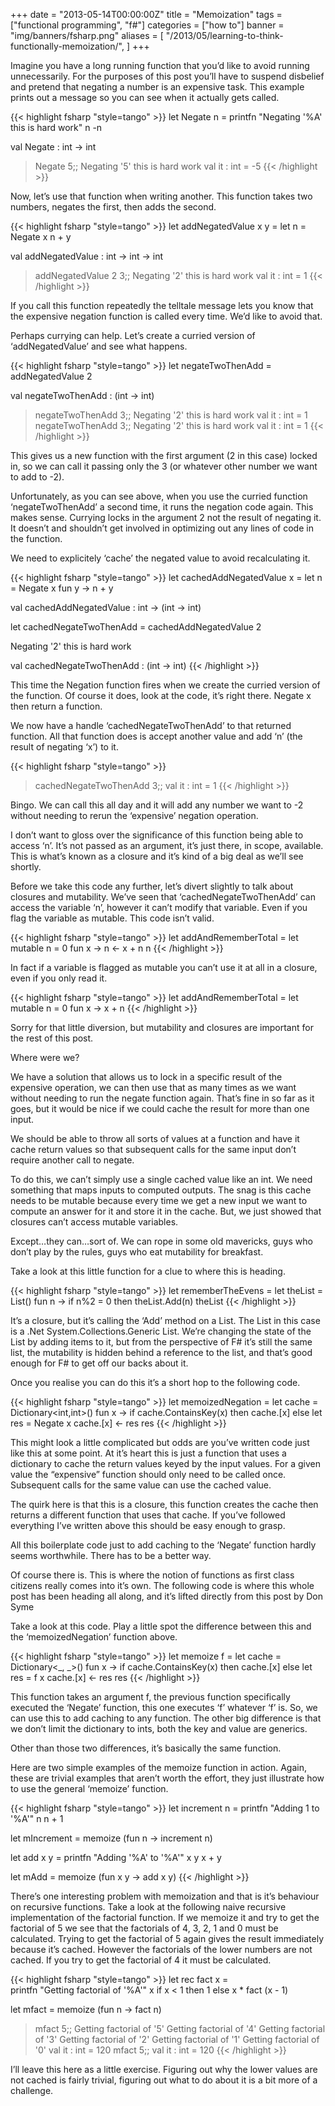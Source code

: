 +++
date = "2013-05-14T00:00:00Z"
title = "Memoization"
tags = ["functional programming", "f#"]
categories = ["how to"]
banner = "img/banners/fsharp.png"
aliases = [
    "/2013/05/learning-to-think-functionally-memoization/",
]
+++

Imagine you have a long running function that you’d like to avoid running unnecessarily. For the purposes of this post you’ll have to suspend disbelief and pretend that negating a number is an expensive task. This example prints out a message so you can see when it actually gets called.

{{< highlight fsharp "style=tango" >}}
let Negate n =
    printfn "Negating '%A' this is hard work" n
    -n
 
val Negate : int -> int

> Negate 5;;
Negating '5' this is hard work
val it : int = -5
{{< /highlight >}}

Now, let’s use that function when writing another. This function takes two numbers, negates the first, then adds the second.

{{< highlight fsharp "style=tango" >}}
let addNegatedValue x y =
    let n = Negate x
    n + y
 
val addNegatedValue : int -> int -> int

> addNegatedValue 2 3;;
Negating '2' this is hard work
val it : int = 1
{{< /highlight >}}

If you call this function repeatedly the telltale message lets you know that the expensive negation function is called every time. We’d like to avoid that.

Perhaps currying can help. Let’s create a curried version of ‘addNegatedValue’ and see what happens.

{{< highlight fsharp "style=tango" >}}
let negateTwoThenAdd = addNegatedValue 2
 
val negateTwoThenAdd : (int -> int)
 
> negateTwoThenAdd 3;;
Negating '2' this is hard work
val it : int = 1
> negateTwoThenAdd 3;;
Negating '2' this is hard work
val it : int = 1
{{< /highlight >}}

This gives us a new function with the first argument (2 in this case) locked in, so we can call it passing only the 3 (or whatever other number we want to add to -2).

Unfortunately, as you can see above, when you use the curried function ‘negateTwoThenAdd’ a second time, it runs the negation code again. This makes sense. Currying locks in the argument 2 not the result of negating it. It doesn’t and shouldn’t get involved in optimizing out any lines of code in the function.

We need to explicitely ‘cache’ the negated value to avoid recalculating it.

{{< highlight fsharp "style=tango" >}}
let cachedAddNegatedValue x =
    let n = Negate x
    fun y -> n + y
 
val cachedAddNegatedValue : int -> (int -> int)
 
let cachedNegateTwoThenAdd = cachedAddNegatedValue 2
 
Negating '2' this is hard work
 
val cachedNegateTwoThenAdd : (int -> int)
{{< /highlight >}}

This time the Negation function fires when we create the curried version of the function. Of course it does, look at the code, it’s right there. Negate x then return a function.

We now have a handle ‘cachedNegateTwoThenAdd’ to that returned function. All that function does is accept another value and add ‘n’ (the result of negating ‘x’) to it.

{{< highlight fsharp "style=tango" >}}
> cachedNegateTwoThenAdd 3;;
val it : int = 1
{{< /highlight >}}

Bingo. We can call this all day and it will add any number we want to -2 without needing to rerun the ‘expensive’ negation operation.

I don’t want to gloss over the significance of this function being able to access ‘n’. It’s not passed as an argument, it’s just there, in scope, available. This is what’s known as a closure and it’s kind of a big deal as we’ll see shortly.

Before we take this code any further, let’s divert slightly to talk about closures and mutability. We’ve seen that ‘cachedNegateTwoThenAdd’ can access the variable ‘n’, however it can’t modify that variable. Even if you flag the variable as mutable. This code isn’t valid.

{{< highlight fsharp "style=tango" >}}
let addAndRememberTotal =
    let mutable n = 0
    fun x -> 
        n <- x + n
        n
{{< /highlight >}}

In fact if a variable is flagged as mutable you can’t use it at all in a closure, even if you only read it.

{{< highlight fsharp "style=tango" >}}
let addAndRememberTotal =
    let mutable n = 0
    fun x -> x + n
{{< /highlight >}}

Sorry for that little diversion, but mutability and closures are important for the rest of this post.

Where were we?

We have a solution that allows us to lock in a specific result of the expensive operation, we can then use that as many times as we want without needing to run the negate function again. That’s fine in so far as it goes, but it would be nice if we could cache the result for more than one input.

We should be able to throw all sorts of values at a function and have it cache return values so that subsequent calls for the same input don’t require another call to negate.

To do this, we can’t simply use a single cached value like an int. We need something that maps inputs to computed outputs. The snag is this cache needs to be mutable because every time we get a new input we want to compute an answer for it and store it in the cache. But, we just showed that closures can’t access mutable variables.

Except…they can…sort of. We can rope in some old mavericks, guys who don’t play by the rules, guys who eat mutability for breakfast.

Take a look at this little function for a clue to where this is heading.

{{< highlight fsharp "style=tango" >}}
let rememberTheEvens =
    let theList = List<int>()
    fun n ->
        if n%2 = 0 then theList.Add(n)
        theList 
{{< /highlight >}}

It’s a closure, but it’s calling the ‘Add’ method on a List. The List in this case is a .Net System.Collections.Generic List. We’re changing the state of the List by adding items to it, but from the perspective of F# it’s still the same list, the mutability is hidden behind a reference to the list, and that’s good enough for F# to get off our backs about it.

Once you realise you can do this it’s a short hop to the following code.

{{< highlight fsharp "style=tango" >}}
let memoizedNegation =
    let cache = Dictionary<int,int>()
    fun x ->
        if cache.ContainsKey(x) then
            cache.[x]
        else
            let res = Negate x
            cache.[x] <- res
            res
{{< /highlight >}}

This might look a little complicated but odds are you’ve written code just like this at some point. At it’s heart this is just a function that uses a dictionary to cache the return values keyed by the input values. For a given value the “expensive” function should only need to be called once. Subsequent calls for the same value can use the cached value.

The quirk here is that this is a closure, this function creates the cache then returns a different function that uses that cache. If you’ve followed everything I’ve written above this should be easy enough to grasp.

All this boilerplate code just to add caching to the ‘Negate’ function hardly seems worthwhile. There has to be a better way.

Of course there is. This is where the notion of functions as first class citizens really comes into it’s own. The following code is where this whole post has been heading all along, and it’s lifted directly from this post by Don Syme

Take a look at this code. Play a little spot the difference between this and the ‘memoizedNegation’ function above.

{{< highlight fsharp "style=tango" >}}
let memoize f =
    let cache = Dictionary<_, _>()
    fun x ->
        if cache.ContainsKey(x) then
            cache.[x]
        else
            let res = f x
            cache.[x] <- res
            res
{{< /highlight >}}

This function takes an argument f, the previous function specifically executed the ‘Negate’ function, this one executes ‘f’ whatever ‘f’ is. So, we can use this to add caching to any function. The other big difference is that we don’t limit the dictionary to ints, both the key and value are generics.

Other than those two differences, it’s basically the same function.

Here are two simple examples of the memoize function in action. Again, these are trivial examples that aren’t worth the effort, they just illustrate how to use the general ‘memoize’ function.

{{< highlight fsharp "style=tango" >}}
let increment n =
        printfn "Adding 1 to '%A'" n
        n + 1
 
let mIncrement =
    memoize (fun n -> increment n)
 
let add x y =
        printfn "Adding '%A' to '%A'" x y
        x + y
 
let mAdd =
    memoize (fun x y -> add x y)
{{< /highlight >}}

There’s one interesting problem with memoization and that is it’s behaviour on recursive functions. Take a look at the following naive recursive implementation of the factorial function. If we memoize it and try to get the factorial of 5 we see that the factorials of 4, 3, 2, 1 and 0 must be calculated. Trying to get the factorial of 5 again gives the result immediately because it’s cached. However the factorials of the lower numbers are not cached. If you try to get the factorial of 4 it must be calculated.

{{< highlight fsharp "style=tango" >}}
let rec fact x =        
    printfn "Getting factorial of '%A'" x
    if x < 1 then 1
    else x * fact (x - 1)
 
let mfact = memoize (fun n -> fact n)
 
> mfact 5;;
Getting factorial of '5'
Getting factorial of '4'
Getting factorial of '3'
Getting factorial of '2'
Getting factorial of '1'
Getting factorial of '0'
val it : int = 120
> mfact 5;;
val it : int = 120
{{< /highlight >}}

I’ll leave this here as a little exercise. Figuring out why the lower values are not cached is fairly trivial, figuring out what to do about it is a bit more of a challenge.